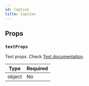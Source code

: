 ```yaml
---
id: Caption
title: Caption
---
```


## Props

### `textProps`

Text props. Check [Text documentation](Text.md#props).

| Type   | Required |
| -------| -------- |
| object | No       |
